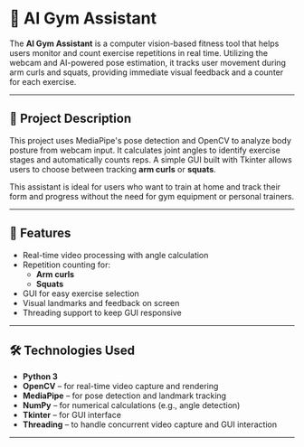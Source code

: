 # 💪 AI Gym Assistant

The **AI Gym Assistant** is a computer vision-based fitness tool that helps users monitor and count exercise repetitions in real time. Utilizing the webcam and AI-powered pose estimation, it tracks user movement during arm curls and squats, providing immediate visual feedback and a counter for each exercise.

---

## 📝 Project Description

This project uses MediaPipe's pose detection and OpenCV to analyze body posture from webcam input. It calculates joint angles to identify exercise stages and automatically counts reps. A simple GUI built with Tkinter allows users to choose between tracking **arm curls** or **squats**.

This assistant is ideal for users who want to train at home and track their form and progress without the need for gym equipment or personal trainers.

---

## 🧠 Features

- Real-time video processing with angle calculation
- Repetition counting for:
  - **Arm curls**
  - **Squats**
- GUI for easy exercise selection
- Visual landmarks and feedback on screen
- Threading support to keep GUI responsive

---

## 🛠️ Technologies Used

- **Python 3**
- **OpenCV** – for real-time video capture and rendering
- **MediaPipe** – for pose detection and landmark tracking
- **NumPy** – for numerical calculations (e.g., angle detection)
- **Tkinter** – for GUI interface
- **Threading** – to handle concurrent video capture and GUI interaction

---

